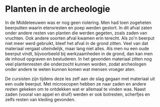 # Planten in de archeologie
In de Middeleeuwen was er nog geen riolering. Men had toen zogeheten beerputten waarin etensresten en poep werden gestort. In dit afval zaten onder andere resten van planten die werden gegeten, zoals zaden van vruchten. Ook andere soorten afval kwamen erin terecht. Als zo'n beerput niet meer werd gebruikt, bleef het afval in de grond zitten. Veel van dat materiaal vergaat uiteindelijk, maar lang niet alles. Als men nu een oude beerput vindt, bijvoorbeeld bij werkzaamheden in de grond, dan kan men de inhoud opgraven en bestuderen. In het gevonden materiaal zitten nog veel plantenresten die onderzocht kunnen worden, zodat archeologen onder andere te weten kunnen komen wat mensen vroeger aten.

De cursisten zijn tijdens deze les zelf aan de slag gegaan met materiaal uit een oude beerput. Met microscopen hebben ze naar zaden en andere resten gekeken om te ontdekken wat er allemaal te vinden was. Naast zaden (vooral van appel en druif) werden er ook botresten, scherfjes en zelfs resten van kleding gevonden.
